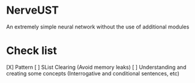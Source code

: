 # NerveUST
An extremely simple neural network without the use of additional modules
# Check list
[X] Pattern
[ ] SList Clearing (Avoid memory leaks)
[ ] Understanding and creating some concepts (Interrogative and conditional sentences, etc)
